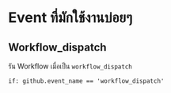 # Event ที่มักใช้งานบ่อยๆ


## Workflow_dispatch

รัน Workflow เมื่อเป็น `workflow_dispatch`
```
if: github.event_name == 'workflow_dispatch'
```